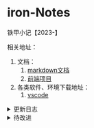 # iron-Notes
铁甲小记【2023-】

相关地址：

1. 文档：
   1. [markdown文档](https://www.runoob.com/markdown/md-tutorial.html)
   2. [前端项目](https://github.com/lin-xin/vue-manage-system)
2. 各类软件、环境下载地址：
   1. [vscode](https://code.visualstudio.com/)



<details>
<summary>更新日志</summary>

- 2023-11-27:
	- [x] 学习api请求：GET请求，具体更新在tools/request
	- [x] 更新前端项目
	- [x] POST请求
- 2023-11-28:
	- [x] 学习api请求：POST请求，具体更新在tools/request
	- [x] 把js和python的脚本都写成可运行的简单程序：
	- [x] 将js文件再简化
- 2023-11-29:
	- [x] 更新项目书签
	- [x] 更新后端项目初步模型 
- 2023-12-01:
	- [x] 连接后端与数据库
	- [x] 更换前端项目模板
	- [x] 更新数据库模型文档
- 2023-12-16:
	- [x] 更新前几日数据库刷题记录
- 2024-02-22:
	- [x] 更新前端页面：登录
	- [x] 数据库增加学习记录表
	- [x] 更新后端：登录和学习记录的拉取
- 2024-02-25:
	- [x] 学习记录的拉取、添加。
- 2024-02-26:
	- [x] 学习记录的删除。
	- [x] 添加contribution模块。
- 2024-02-27:
	- [x] 完成contribution模块。
- 2024-03-04:
	- [x] 完成知识库的展示、添加。
</details>

<details>
<summary>待改进</summary>


- [ ] 密码使用MD5加密
- [ ] 请求使用RestAPI风格优化
- [ ] 数据库使用Redis+MySql优化 

	

</details>